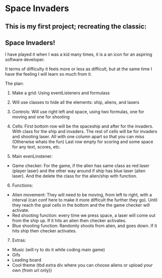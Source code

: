 # Space Invaders

## This is my first project; recreating the classic:
## Space Invaders!


I have played it when I was a kid many times, it is a an icon for an aspiring software developer.

It terms of difficulty it feels more or less as difficult, but at the same time I have the feeling I will learn so much from it.

The plan:
1) Make a grid: Using eventListeners and formulass

2) Will use classes to hide all the elements: ship, aliens, and lasers
3) Controls: Will use right left and space, using two formulas, one for moving and one for shooting
4) Cells:
First bottom row will be the spaceship and after for the invaders. With class for the ship and invaders.
The rest of cells will be for invaders and shooting laser. All with one column apart so that you can miss (Otherwise whats the fun) Last row empty for scoring and some space for any text, scores, etc.
5) Main evenLinstener:
- Game checker: For the game, if the alien has same class as red laser (player laser) and the other way around if ship has blue laser (alien laser). And the delete the class for the alien/ship with function.
6) Functions:

- Alien movement: They will need to be moving, from left to right, with a interval (can conf here to make it more difficult the further they go). Until they reach the goal cells in the bottom and the the game checker will activate.
- Red shooting function: every time we press space, a laser will come out from the ship up. If it hits an alien then checker activates.
- Blue shooting function: Randomly shoots from alien, and goes down. If it hits ship then checker activates.


7) Extras:
- Music (will ry to do it while coding main game)
- Gifs
- Leading board
- Cool theme (tbd extra div where you can choose aliens or upload your own (from url only))


